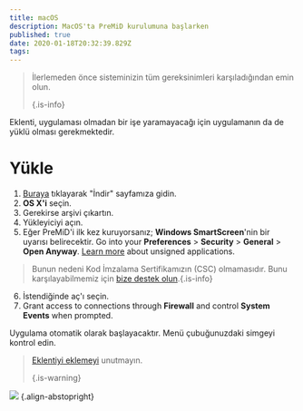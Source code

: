 ```yaml
---
title: macOS
description: MacOS'ta PreMiD kurulumuna başlarken
published: true
date: 2020-01-18T20:32:39.829Z
tags:
---
```


> İlerlemeden önce sisteminizin tüm gereksinimleri karşıladığından emin olun. 
> 
> {.is-info}

Eklenti, uygulaması olmadan bir işe yaramayacağı için uygulamanın da de yüklü olması gerekmektedir.

# Yükle
1. [Buraya](https://premid.app/downloads) tıklayarak "İndir" sayfamıza gidin.
2. **OS X'i** seçin.
3. Gerekirse arşivi çıkartın.
4. Yükleyiciyi açın.
5. Eğer PreMiD'i ilk kez kuruyorsanız; **Windows SmartScreen**'nin bir uyarısı belirecektir. Go into your **Preferences** > **Security** > **General** > **Open Anyway**. [Learn more](https://support.apple.com/guide/mac-help/open-a-mac-app-from-an-unidentified-developer-mh40616/mac) about unsigned applications.
> Bunun nedeni Kod İmzalama Sertifikamızın (CSC) olmamasıdır. Bunu karşılayabilmemiz için [bize destek olun](https://www.patreon.com/Timeraa).{.is-info}
6. İstendiğinde aç'ı seçin.
7. Grant access to connections through **Firewall** and control **System Events** when prompted.

Uygulama otomatik olarak başlayacaktır. Menü çubuğunuzdaki simgeyi kontrol edin.

> [Eklentiyi eklemeyi](/install) unutmayın. 
> 
> {.is-warning}

![](https://img.icons8.com/color/2x/mac-logo.png) {.align-abstopright}